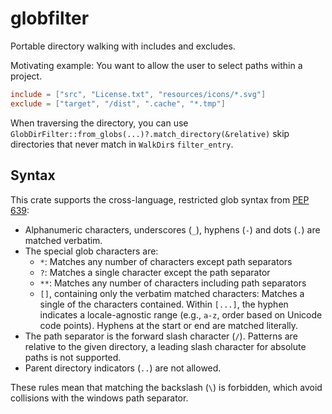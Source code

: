 # globfilter

Portable directory walking with includes and excludes.

Motivating example: You want to allow the user to select paths within a project.

```toml
include = ["src", "License.txt", "resources/icons/*.svg"]
exclude = ["target", "/dist", ".cache", "*.tmp"]
```

When traversing the directory, you can use
`GlobDirFilter::from_globs(...)?.match_directory(&relative)` skip directories that never match in
`WalkDir`s `filter_entry`.

## Syntax

This crate supports the cross-language, restricted glob syntax from
[PEP 639](https://peps.python.org/pep-0639/#add-license-FILES-key):

- Alphanumeric characters, underscores (`_`), hyphens (`-`) and dots (`.`) are matched verbatim.
- The special glob characters are:
  - `*`: Matches any number of characters except path separators
  - `?`: Matches a single character except the path separator
  - `**`: Matches any number of characters including path separators
  - `[]`, containing only the verbatim matched characters: Matches a single of the characters
    contained. Within `[...]`, the hyphen indicates a locale-agnostic range (e.g., `a-z`, order
    based on Unicode code points). Hyphens at the start or end are matched literally.
- The path separator is the forward slash character (`/`). Patterns are relative to the given
  directory, a leading slash character for absolute paths is not supported.
- Parent directory indicators (`..`) are not allowed.

These rules mean that matching the backslash (`\`) is forbidden, which avoid collisions with the
windows path separator.
